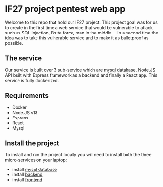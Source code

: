 # IF27 project pentest web app

Welcome to this repo that hold our IF27 project. This project goal was for us to create in the first time a web service that would be vulnerable to attack such as SQL injection, Brute force, man in the middle ... In a second time the idea was to take this vulnerable service and to make it as bulletproof as possible. 

## The service

Our service is built over 3 sub-service which are mysql database, Node.JS API built with Express framework as a backend and finally a React app. This service is fully dockerized.

## Requirements
- Docker
- Node.JS v18 
- Express
- React 
- Mysql

## Install the project

To install and run the project locally you will need to install both the three micro-services on your laptop:
- install [mysql database](./Unsecured/backendSQL/README.MD)
- install [backend](./Unsecured/backendJavascript/README.MD)
- install [frontend ](./Unsecured/frontend/README.MD)
